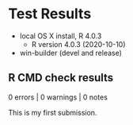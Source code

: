 # Test Results
* local OS X install, R 4.0.3
  * R version 4.0.3 (2020-10-10)
* win-builder (devel and release)

## R CMD check results

0 errors | 0 warnings | 0 notes

This is my first submission.
